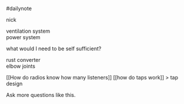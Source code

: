 #dailynote 

nick  
  
ventilation system  
power system  
  
what would I need to be self sufficient?

rust converter  
elbow joints  
  
[[How do radios know how many listeners]]
[[how do taps work]] > tap design

Ask more questions like this.